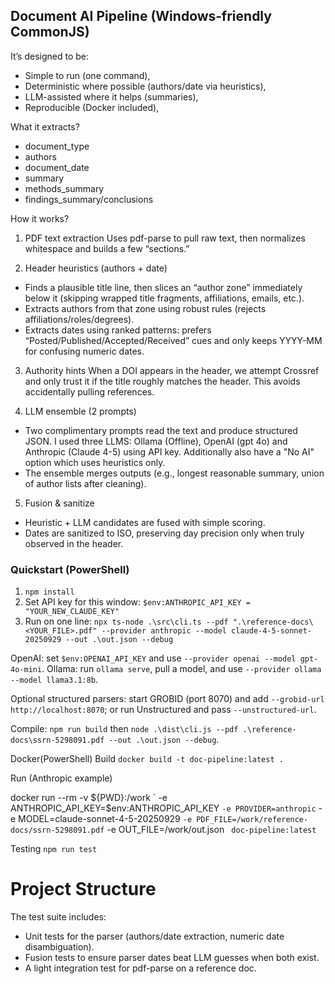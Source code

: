 ## Document AI Pipeline (Windows‑friendly CommonJS)


It’s designed to be:
- Simple to run (one command),
- Deterministic where possible (authors/date via heuristics),
- LLM-assisted where it helps (summaries),
- Reproducible (Docker included),

What it extracts?
- document_type
- authors
- document_date
- summary
- methods_summary
- findings_summary/conclusions

How it works? 
1) PDF text extraction
Uses pdf-parse to pull raw text, then normalizes whitespace and builds a few “sections.”

2) Header heuristics (authors + date)
- Finds a plausible title line, then slices an “author zone” immediately below it (skipping wrapped title fragments, affiliations, emails, etc.).
- Extracts authors from that zone using robust rules (rejects affiliations/roles/degrees).
- Extracts dates using ranked patterns: prefers “Posted/Published/Accepted/Received” cues and only keeps YYYY-MM for confusing numeric dates.

3) Authority hints
When a DOI appears in the header, we attempt Crossref and only trust it if the title roughly matches the header. This avoids accidentally pulling references.

4) LLM ensemble (2 prompts)
- Two complimentary prompts read the text and produce structured JSON. I used three LLMS: Ollama (Offline), OpenAI (gpt 4o) and Anthropic (Claude 4-5) using API key. Additionally also have a "No AI" option which uses heuristics only. 
- The ensemble merges outputs (e.g., longest reasonable summary, union of author lists after cleaning).

5) Fusion & sanitize
- Heuristic + LLM candidates are fused with simple scoring.
- Dates are sanitized to ISO, preserving day precision only when truly observed in the header.

### Quickstart (PowerShell)
1) `npm install`
2) Set API key for this window: `$env:ANTHROPIC_API_KEY = "YOUR_NEW_CLAUDE_KEY"`
3) Run on one line:
`npx ts-node .\src\cli.ts --pdf ".\reference-docs\<YOUR_FILE>.pdf" --provider anthropic --model claude-4-5-sonnet-20250929 --out .\out.json --debug`

OpenAI: set `$env:OPENAI_API_KEY` and use `--provider openai --model gpt-4o-mini`.
Ollama: run `ollama serve`, pull a model, and use `--provider ollama --model llama3.1:8b`.

Optional structured parsers: start GROBID (port 8070) and add `--grobid-url http://localhost:8070`; or run Unstructured and pass `--unstructured-url`.

Compile: `npm run build` then `node .\dist\cli.js --pdf .\reference-docs\ssrn-5298091.pdf --out .\out.json --debug`.

Docker(PowerShell)
Build
` docker build -t doc-pipeline:latest . `

Run (Anthropic example)

docker run --rm -v ${PWD}:/work `
  -e ANTHROPIC_API_KEY=$env:ANTHROPIC_API_KEY `
  -e PROVIDER=anthropic `
  -e MODEL=claude-sonnet-4-5-20250929 `
  -e PDF_FILE=/work/reference-docs/ssrn-5298091.pdf `
  -e OUT_FILE=/work/out.json `
  doc-pipeline:latest`


Testing
` npm run test `

# Project Structure 



The test suite includes:
- Unit tests for the parser (authors/date extraction, numeric date disambiguation).
- Fusion tests to ensure parser dates beat LLM guesses when both exist.
- A light integration test for pdf-parse on a reference doc. 
